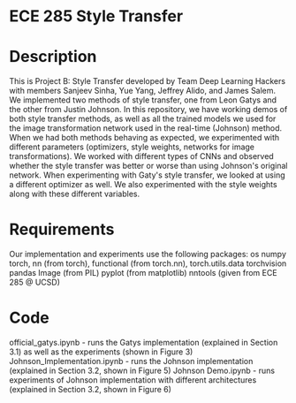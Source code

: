 # ECE 285 Style Transfer
Description
===========

This is Project B: Style Transfer developed by Team Deep Learning Hackers with members Sanjeev Sinha, Yue Yang, Jeffrey Alido, and James Salem. We implemented two methods of style transfer, one from Leon Gatys and the other from Justin Johnson. In this repository, we have working demos of both style transfer methods, as well as all the trained models we used for the image transformation network used in the real-time (Johnson) method. When we had both methods behaving as expected, we experimented with different parameters (optimizers, style weights, networks for image transformations). We worked with different types of CNNs and observed whether the style transfer was better or worse than using Johnson's original network. When experimenting with Gaty's style transfer, we looked at using a different optimizer as well. We also experimented with the style weights along with these different variables. 

Requirements
============

Our implementation and experiments use the following packages:
os 
numpy
torch, nn (from torch), functional (from torch.nn), torch.utils.data 
torchvision
pandas Image (from PIL)
pyplot (from matplotlib)
nntools (given from ECE 285 @ UCSD)

Code
====

official_gatys.ipynb - runs the Gatys implementation (explained in Section 3.1) as well as the experiments (shown in Figure 3)
Johnson_Implementation.ipynb - runs the Johnson implementation (explained in Section 3.2, shown in Figure 5) 
Johnson Demo.ipynb - runs experiments of Johnson implementation with different architectures (explained in Section 3.2, shown in Figure 6)

